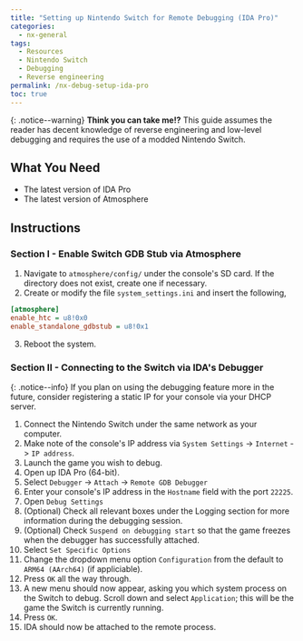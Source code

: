```yaml
---
title: "Setting up Nintendo Switch for Remote Debugging (IDA Pro)"
categories:
  - nx-general
tags:
  - Resources
  - Nintendo Switch
  - Debugging
  - Reverse engineering
permalink: /nx-debug-setup-ida-pro
toc: true
---
```


{: .notice--warning}
**Think you can take me!?** This guide assumes the reader has decent knowledge of reverse engineering and low-level debugging and requires the use of a modded Nintendo Switch.


## What You Need

- The latest version of IDA Pro
- The latest version of Atmosphere

## Instructions

### Section I - Enable Switch GDB Stub via Atmosphere

1. Navigate to `atmosphere/config/` under the console's SD card. If the directory does not exist, create one if necessary.
2. Create or modify the file `system_settings.ini` and insert the following,

```ini
[atmosphere]
enable_htc = u8!0x0
enable_standalone_gdbstub = u8!0x1
```

3. Reboot the system.

### Section II - Connecting to the Switch via IDA's Debugger

{: .notice--info}
If you plan on using the debugging feature more in the future, consider registering a static IP for your console via your DHCP server.

1. Connect the Nintendo Switch under the same network as your computer.
1. Make note of the console's IP address via `System Settings` -> `Internet` -> `IP address`.
1. Launch the game you wish to debug.
1. Open up IDA Pro (64-bit).
1. Select `Debugger` -> `Attach` -> `Remote GDB Debugger`
1. Enter your console's IP address in the `Hostname` field with the port `22225`.
1. Open `Debug Settings`
1. (Optional) Check all relevant boxes under the Logging section for more information during the debugging session.
1. (Optional) Check `Suspend on debugging start` so that the game freezes when the debugger has successfully attached.
1. Select `Set Specific Options`
1. Change the dropdown menu option `Configuration` from the default to `ARM64 (AArch64)` (if appliciable).
1. Press `OK` all the way through.
1. A new menu should now appear, asking you which system process on the Switch to debug. Scroll down and select `Application`; this will be the game the Switch is currently running.
1. Press `OK`.
1. IDA should now be attached to the remote process.